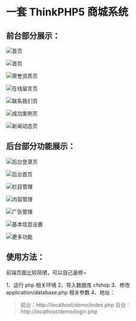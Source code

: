# 一套 ThinkPHP5 商城系统
## 前台部分展示：
![首页](https://xuqian.xiaomujin.club/blog/20191223/NMQFrB8vWLxj.png)

![首页](https://xuqian.xiaomujin.club/blog/20191223/MeaamPxl3z2h.png)

![荣誉资质页](https://xuqian.xiaomujin.club/blog/20191223/BrIFwfte0W8F.png)

![在线留言页](https://xuqian.xiaomujin.club/blog/20191223/2kUiKLrXYiIg.png)

![联系我们页](https://xuqian.xiaomujin.club/blog/20191223/rIhsAX6VA85w.png)

![成功案例页](https://xuqian.xiaomujin.club/blog/20191223/Kl2N66xhInln.png)

![新闻动态页](https://xuqian.xiaomujin.club/blog/20191223/CX0powFN3Cl4.png)

## 后台部分功能展示：
![后台登录页](https://xuqian.xiaomujin.club/blog/20191223/KOnnE3fbU5Fd.png)

![后台首页](https://xuqian.xiaomujin.club/blog/20191223/BUf5psomOVCY.png)

![栏目管理](https://xuqian.xiaomujin.club/blog/20191223/mInNrhsPvsdq.png)

![内容管理](https://xuqian.xiaomujin.club/blog/20191223/7pBh4X3CDObk.png)

![广告管理](https://xuqian.xiaomujin.club/blog/20191223/YK39kASLLI7j.png)

![基本信息设置](https://xuqian.xiaomujin.club/blog/20191223/Lp4AML4d2sTO.png)

![更多功能](https://xuqian.xiaomujin.club/blog/20191223/YNEwJKFnC9VC.png)

## 使用方法：
前端页面比较简陋，可以自己装修~

1、运行 php 相关环境
2、导入数据库 cfshop 
3、修改 application/database.php 相关参数
4、地址：
> 前台：http://localhost/demo/index.php
> 后台：http://localhost/demo/login.php
